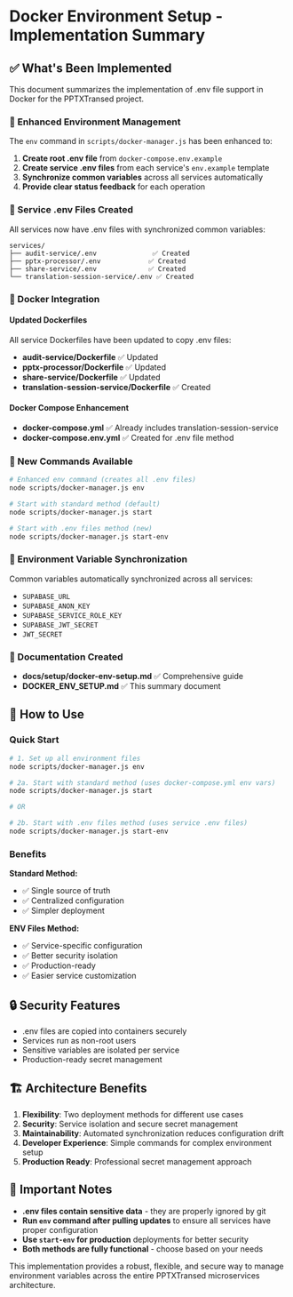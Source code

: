 # Docker Environment Setup - Implementation Summary

## ✅ What's Been Implemented

This document summarizes the implementation of .env file support in Docker for the PPTXTransed project.

### 🚀 Enhanced Environment Management

The `env` command in `scripts/docker-manager.js` has been enhanced to:

1. **Create root .env file** from `docker-compose.env.example`
2. **Create service .env files** from each service's `env.example` template
3. **Synchronize common variables** across all services automatically
4. **Provide clear status feedback** for each operation

### 📁 Service .env Files Created

All services now have .env files with synchronized common variables:

```
services/
├── audit-service/.env              ✅ Created
├── pptx-processor/.env            ✅ Created  
├── share-service/.env             ✅ Created
└── translation-session-service/.env ✅ Created
```

### 🐳 Docker Integration

#### Updated Dockerfiles

All service Dockerfiles have been updated to copy .env files:

- **audit-service/Dockerfile** ✅ Updated
- **pptx-processor/Dockerfile** ✅ Updated  
- **share-service/Dockerfile** ✅ Updated
- **translation-session-service/Dockerfile** ✅ Created

#### Docker Compose Enhancement

- **docker-compose.yml** ✅ Already includes translation-session-service
- **docker-compose.env.yml** ✅ Created for .env file method

### 🎯 New Commands Available

```bash
# Enhanced env command (creates all .env files)
node scripts/docker-manager.js env

# Start with standard method (default)
node scripts/docker-manager.js start

# Start with .env files method (new)
node scripts/docker-manager.js start-env
```

### 🔧 Environment Variable Synchronization

Common variables automatically synchronized across all services:

- `SUPABASE_URL`
- `SUPABASE_ANON_KEY`
- `SUPABASE_SERVICE_ROLE_KEY`
- `SUPABASE_JWT_SECRET`
- `JWT_SECRET`

### 📖 Documentation Created

- **docs/setup/docker-env-setup.md** ✅ Comprehensive guide
- **DOCKER_ENV_SETUP.md** ✅ This summary document

## 🎉 How to Use

### Quick Start

```bash
# 1. Set up all environment files
node scripts/docker-manager.js env

# 2a. Start with standard method (uses docker-compose.yml env vars)
node scripts/docker-manager.js start

# OR

# 2b. Start with .env files method (uses service .env files)
node scripts/docker-manager.js start-env
```

### Benefits

**Standard Method:**
- ✅ Single source of truth
- ✅ Centralized configuration
- ✅ Simpler deployment

**ENV Files Method:**
- ✅ Service-specific configuration
- ✅ Better security isolation
- ✅ Production-ready
- ✅ Easier service customization

## 🔒 Security Features

- .env files are copied into containers securely
- Services run as non-root users
- Sensitive variables are isolated per service
- Production-ready secret management

## 🏗️ Architecture Benefits

1. **Flexibility**: Two deployment methods for different use cases
2. **Security**: Service isolation and secure secret management
3. **Maintainability**: Automated synchronization reduces configuration drift
4. **Developer Experience**: Simple commands for complex environment setup
5. **Production Ready**: Professional secret management approach

## 🚨 Important Notes

- **.env files contain sensitive data** - they are properly ignored by git
- **Run `env` command after pulling updates** to ensure all services have proper configuration
- **Use `start-env` for production** deployments for better security
- **Both methods are fully functional** - choose based on your needs

This implementation provides a robust, flexible, and secure way to manage environment variables across the entire PPTXTransed microservices architecture. 